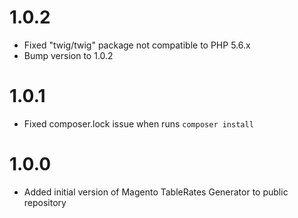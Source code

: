1.0.2
=============
* Fixed "twig/twig" package not compatible to PHP 5.6.x
* Bump version to 1.0.2

1.0.1
=============
* Fixed composer.lock issue when runs `composer install`

1.0.0
=============
* Added initial version of Magento TableRates Generator to public repository
